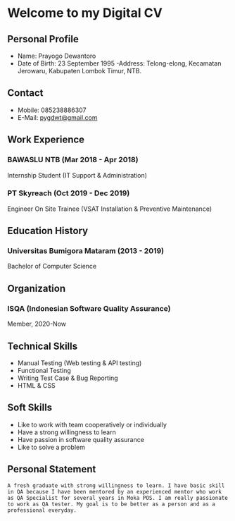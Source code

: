 # Welcome to my Digital CV

## Personal Profile 
- Name: Prayogo Dewantoro
- Date of Birth: 23 September 1995
-Address: Telong-elong, Kecamatan Jerowaru, Kabupaten Lombok Timur, NTB.

## Contact
- Mobile: 085238886307
- E-Mail: pygdwt@gmail.com

## Work Experience
### BAWASLU NTB (Mar 2018 - Apr 2018)
Internship Student (IT Support & Administration)

### PT Skyreach (Oct 2019 - Dec 2019)
Engineer On Site Trainee (VSAT Installation & Preventive Maintenance)

## Education History
### Universitas Bumigora Mataram (2013 - 2019)
Bachelor of Computer Science

## Organization
### ISQA (Indonesian Software Quality Assurance)
Member, 2020-Now

## Technical Skills
- Manual Testing (Web testing & API testing)
- Functional Testing
- Writing Test Case & Bug Reporting
- HTML & CSS

## Soft Skills
- Like to work with team cooperatively or individually
- Have a strong willingness to learn
- Have passion in software quality assurance
- Like to solve a problem

## Personal Statement
```A fresh graduate with strong willingness to learn. I have basic skill in QA because I have been mentored by an experienced mentor who work as QA Specialist for several years in Moka POS. I am really passionate to work as QA tester. My goal is to be better as a person and as a professional everyday.```
